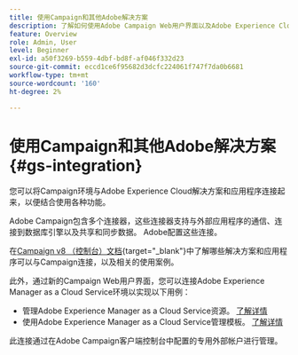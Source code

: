 ```yaml
---
title: 使用Campaign和其他Adobe解决方案
description: 了解如何使用Adobe Campaign Web用户界面以及Adobe Experience Cloud解决方案和应用程序
feature: Overview
role: Admin, User
level: Beginner
exl-id: a50f3269-b559-4dbf-bd8f-af046f332d23
source-git-commit: eccd1ce6f95682d3dcfc224061f747f7da0b6681
workflow-type: tm+mt
source-wordcount: '160'
ht-degree: 2%

---
```



# 使用Campaign和其他Adobe解决方案 {#gs-integration}

您可以将Campaign环境与Adobe Experience Cloud解决方案和应用程序连接起来，以便结合使用各种功能。

Adobe Campaign包含多个连接器，这些连接器支持与外部应用程序的通信、连接到数据库引擎以及共享和同步数据。 Adobe配置这些连接。

在[Campaign v8 （控制台）文档](https://experienceleague.adobe.com/docs/campaign/campaign-v8/connect/integration.html){target="_blank"}中了解哪些解决方案和应用程序可以与Campaign连接，以及相关的使用案例。

此外，通过新的Campaign Web用户界面，您可以连接Adobe Experience Manager as a Cloud Service环境以实现以下用例：

* 管理Adobe Experience Manager as a Cloud Service资源。 [了解详情](aem-assets.md)
* 使用Adobe Experience Manager as a Cloud Service管理模板。 [了解详情](aem-content.md)

此连接通过在Adobe Campaign客户端控制台中配置的专用外部帐户进行管理。
